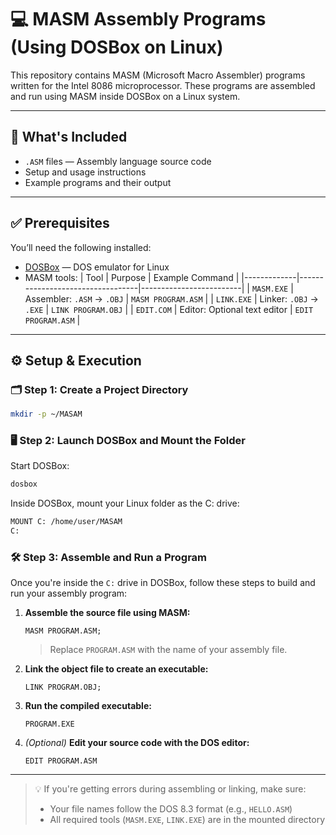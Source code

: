 # 💻 MASM Assembly Programs (Using DOSBox on Linux)

This repository contains MASM (Microsoft Macro Assembler) programs written for the Intel 8086 microprocessor. These programs are assembled and run using MASM inside DOSBox on a Linux system.

---

## 📁 What's Included

- `.ASM` files — Assembly language source code
- Setup and usage instructions
- Example programs and their output

---

## ✅ Prerequisites

You’ll need the following installed:

- [DOSBox](https://www.dosbox.com/) — DOS emulator for Linux
- MASM tools:
  | Tool        | Purpose                          | Example Command         |
  |-------------|----------------------------------|-------------------------|
  | `MASM.EXE`  | Assembler: `.ASM` → `.OBJ`       | `MASM PROGRAM.ASM`      |
  | `LINK.EXE`  | Linker: `.OBJ` → `.EXE`          | `LINK PROGRAM.OBJ`      |
  | `EDIT.COM`  | Editor: Optional text editor     | `EDIT PROGRAM.ASM`      |

---

## ⚙️ Setup & Execution

### 🗂️ Step 1: Create a Project Directory

```bash
mkdir -p ~/MASAM
```


### 🖥️ Step 2: Launch DOSBox and Mount the Folder

Start DOSBox:

```bash
dosbox
```
Inside DOSBox, mount your Linux folder as the C: drive:

```bash
MOUNT C: /home/user/MASAM
C:
```

### 🛠️ Step 3: Assemble and Run a Program

Once you're inside the `C:` drive in DOSBox, follow these steps to build and run your assembly program:

1. **Assemble the source file using MASM:**

    ```dos
    MASM PROGRAM.ASM;
    ```

    > Replace `PROGRAM.ASM` with the name of your assembly file.

2. **Link the object file to create an executable:**

    ```dos
    LINK PROGRAM.OBJ;
    ```

3. **Run the compiled executable:**

    ```dos
    PROGRAM.EXE
    ```

4. *(Optional)* **Edit your source code with the DOS editor:**

    ```dos
    EDIT PROGRAM.ASM
    ```

---

> 💡 If you're getting errors during assembling or linking, make sure:
> - Your file names follow the DOS 8.3 format (e.g., `HELLO.ASM`)
> - All required tools (`MASM.EXE`, `LINK.EXE`) are in the mounted directory

